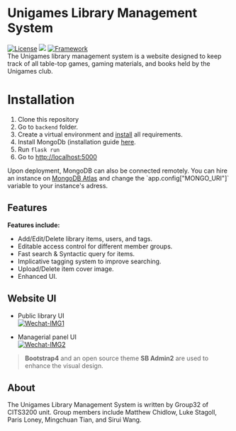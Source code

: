 # Unigames Library Management System
[![License](https://img.shields.io/github/license/nonebot/nonebot.svg)](LICENSE)
[![](https://img.shields.io/badge/python-3.5%2B-blue.svg)]()
[![Framework](https://img.shields.io/badge/framework-Flask-orange.svg)]()\
The Unigames library management system is a website designed to keep track of all table-top games, gaming materials, and books held by the Unigames club.


# Installation

 1. Clone this repository
 2. Go to `backend` folder.
 3. Create a virtual environment and [install](https://github.com/LordSlothalot/unigames_webapp/tree/master/backend/README.md) all requirements.
 4. Install MongoDb (installation guide [here](https://docs.mongodb.com/manual/installation/#mongodb-community-edition-installation-tutorials).
 5. Run `flask run`
 6. Go to [http://localhost:5000](http://localhost:5000/)

Upon deployment, MongoDB can also be connected remotely. You can hire an instance on [MongoDB Atlas]([https://www.mongodb.com/cloud/atlas](https://www.mongodb.com/cloud/atlas)) and change the `app.config["MONGO_URI"]` variable to your instance's adress. 
 

## Features

**Features include:**
 - Add/Edit/Delete library items, users, and tags.
 - Editable access control for different member groups.
 - Fast search & Syntactic query for items.
 - Implicative tagging system to improve searching.
 - Upload/Delete item cover image.
 - Enhanced UI. 

## Website UI

 - Public library UI <br>
<a href="https://ibb.co/GnDkc0z"><img src="https://i.ibb.co/n6yfzbx/Wechat-IMG1.jpg" alt="Wechat-IMG1" border="0"></a>

 - Managerial panel UI <br>
<a href="https://ibb.co/55RrgG0"><img src="https://i.ibb.co/qRrN37S/Wechat-IMG2.jpg" alt="Wechat-IMG2" border="0"></a>
> **Bootstrap4** and an open source theme **SB Admin2** are used to enhance the visual design.

## About

The Unigames Library Management System is written by Group32 of CITS3200 unit. Group members include Matthew Chidlow, Luke Stagoll, Paris Loney, Mingchuan Tian, and Sirui Wang.


